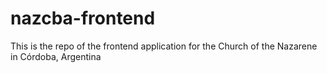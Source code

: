 # nazcba-frontend
This is the repo of the frontend application for the Church of the Nazarene in Córdoba, Argentina
